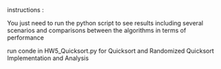 instructions :

You just need to run the python script to see results including several scenarios and comparisons between
the algorithms in terms of performance

run conde in HW5_Quicksort.py for Quicksort and Randomized Quicksort Implementation and Analysis 

